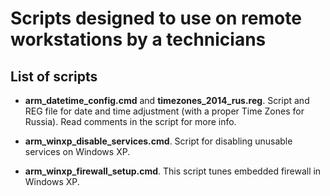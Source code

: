 Scripts designed to use on remote workstations by a technicians
==============

## List of scripts

* **arm_datetime_config.cmd** and **timezones_2014_rus.reg**. Script and REG file for date and time adjustment (with a proper Time Zones for Russia). Read comments in the script for more info.

* **arm_winxp_disable_services.cmd**. Script for disabling unusable services on Windows XP.

* **arm_winxp_firewall_setup.cmd**. This script tunes embedded firewall in Windows XP.
